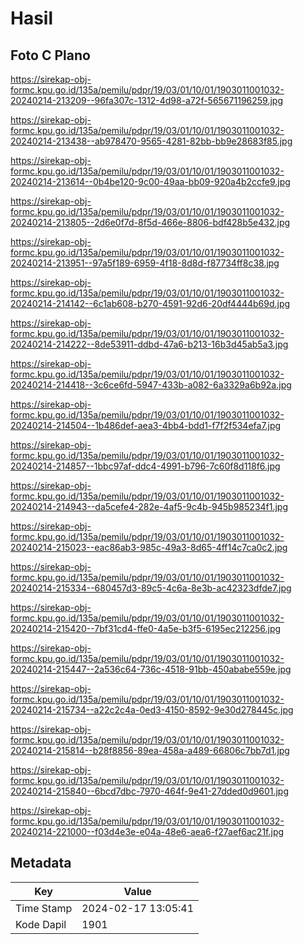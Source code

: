 # Hasil

## Foto C Plano

https://sirekap-obj-formc.kpu.go.id/135a/pemilu/pdpr/19/03/01/10/01/1903011001032-20240214-213209--96fa307c-1312-4d98-a72f-565671196259.jpg

https://sirekap-obj-formc.kpu.go.id/135a/pemilu/pdpr/19/03/01/10/01/1903011001032-20240214-213438--ab978470-9565-4281-82bb-bb9e28683f85.jpg

https://sirekap-obj-formc.kpu.go.id/135a/pemilu/pdpr/19/03/01/10/01/1903011001032-20240214-213614--0b4be120-9c00-49aa-bb09-920a4b2ccfe9.jpg

https://sirekap-obj-formc.kpu.go.id/135a/pemilu/pdpr/19/03/01/10/01/1903011001032-20240214-213805--2d6e0f7d-8f5d-466e-8806-bdf428b5e432.jpg

https://sirekap-obj-formc.kpu.go.id/135a/pemilu/pdpr/19/03/01/10/01/1903011001032-20240214-213951--97a5f189-6959-4f18-8d8d-f87734ff8c38.jpg

https://sirekap-obj-formc.kpu.go.id/135a/pemilu/pdpr/19/03/01/10/01/1903011001032-20240214-214142--6c1ab608-b270-4591-92d6-20df4444b69d.jpg

https://sirekap-obj-formc.kpu.go.id/135a/pemilu/pdpr/19/03/01/10/01/1903011001032-20240214-214222--8de53911-ddbd-47a6-b213-16b3d45ab5a3.jpg

https://sirekap-obj-formc.kpu.go.id/135a/pemilu/pdpr/19/03/01/10/01/1903011001032-20240214-214418--3c6ce6fd-5947-433b-a082-6a3329a6b92a.jpg

https://sirekap-obj-formc.kpu.go.id/135a/pemilu/pdpr/19/03/01/10/01/1903011001032-20240214-214504--1b486def-aea3-4bb4-bdd1-f7f2f534efa7.jpg

https://sirekap-obj-formc.kpu.go.id/135a/pemilu/pdpr/19/03/01/10/01/1903011001032-20240214-214857--1bbc97af-ddc4-4991-b796-7c60f8d118f6.jpg

https://sirekap-obj-formc.kpu.go.id/135a/pemilu/pdpr/19/03/01/10/01/1903011001032-20240214-214943--da5cefe4-282e-4af5-9c4b-945b985234f1.jpg

https://sirekap-obj-formc.kpu.go.id/135a/pemilu/pdpr/19/03/01/10/01/1903011001032-20240214-215023--eac86ab3-985c-49a3-8d65-4ff14c7ca0c2.jpg

https://sirekap-obj-formc.kpu.go.id/135a/pemilu/pdpr/19/03/01/10/01/1903011001032-20240214-215334--680457d3-89c5-4c6a-8e3b-ac42323dfde7.jpg

https://sirekap-obj-formc.kpu.go.id/135a/pemilu/pdpr/19/03/01/10/01/1903011001032-20240214-215420--7bf31cd4-ffe0-4a5e-b3f5-6195ec212256.jpg

https://sirekap-obj-formc.kpu.go.id/135a/pemilu/pdpr/19/03/01/10/01/1903011001032-20240214-215447--2a536c64-736c-4518-91bb-450ababe559e.jpg

https://sirekap-obj-formc.kpu.go.id/135a/pemilu/pdpr/19/03/01/10/01/1903011001032-20240214-215734--a22c2c4a-0ed3-4150-8592-9e30d278445c.jpg

https://sirekap-obj-formc.kpu.go.id/135a/pemilu/pdpr/19/03/01/10/01/1903011001032-20240214-215814--b28f8856-89ea-458a-a489-66806c7bb7d1.jpg

https://sirekap-obj-formc.kpu.go.id/135a/pemilu/pdpr/19/03/01/10/01/1903011001032-20240214-215840--6bcd7dbc-7970-464f-9e41-27dded0d9601.jpg

https://sirekap-obj-formc.kpu.go.id/135a/pemilu/pdpr/19/03/01/10/01/1903011001032-20240214-221000--f03d4e3e-e04a-48e6-aea6-f27aef6ac21f.jpg


## Metadata

| Key        | Value               |
| ---------- | ------------------- |
| Time Stamp | 2024-02-17 13:05:41 |
| Kode Dapil | 1901                |



